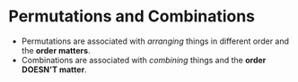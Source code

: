 <h1>Permutations and Combinations</h1>

- Permutations are associated with _arranging_ things in different order and the **order matters**.
- Combinations are associated with _combining_ things and the **order DOESN'T matter**.
